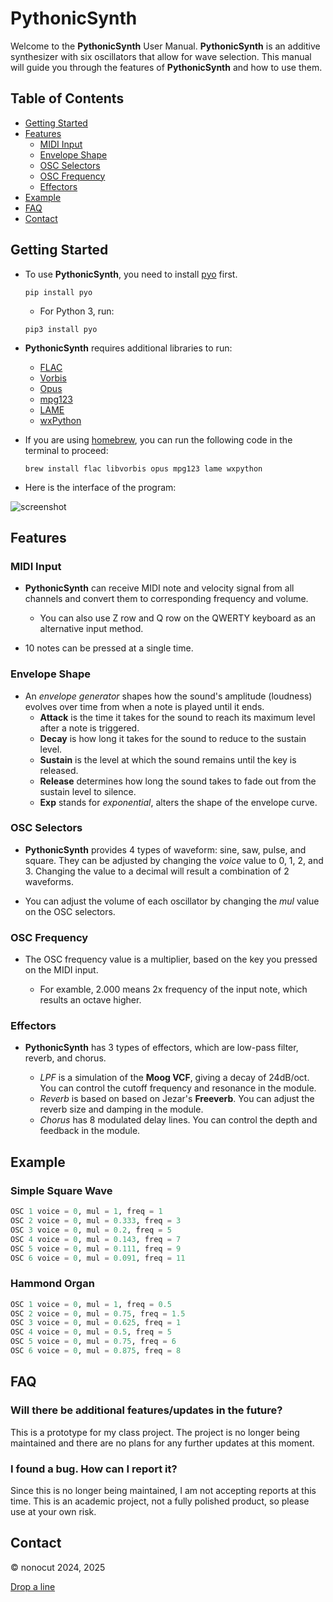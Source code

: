 # PythonicSynth

Welcome to the **PythonicSynth** User Manual. **PythonicSynth** is an additive synthesizer with six oscillators that allow for wave selection. This manual will guide you through the features of **PythonicSynth** and how to use them.

## Table of Contents

- [Getting Started](#getting-started)
- [Features](#features)
  - [MIDI Input](#midi-input)
  - [Envelope Shape](#envelope-shape)
  - [OSC Selectors](#osc-selectors)
  - [OSC Frequency](#osc-frequency)
  - [Effectors](#effectors)
- [Example](#example)
- [FAQ](#faq)
- [Contact](#contact)

## Getting Started

- To use **PythonicSynth**, you need to install [pyo](https://pypi.org/project/pyo/) first.

    ```unix
    pip install pyo
    ```

  - For Python 3, run:

  ```unix
  pip3 install pyo
  ```

- **PythonicSynth** requires additional libraries to run:
  - [FLAC](https://xiph.org/flac/)
  - [Vorbis](https://xiph.org/vorbis/)
  - [Opus](https://www.opus-codec.org/)
  - [mpg123](https://www.mpg123.de/)
  - [LAME](https://lame.sourceforge.io/)
  - [wxPython](https://www.wxpython.org/)
- If you are using [homebrew](https://brew.sh/), you can run the following code in the terminal to proceed:

  ```unix
  brew install flac libvorbis opus mpg123 lame wxpython
  ```

- Here is the interface of the program:

![screenshot](PythonicSynth.jpg)

## Features

### MIDI Input

- **PythonicSynth** can receive MIDI note and velocity signal from all channels and convert them to corresponding frequency and volume.

  - You can also use Z row and Q row on the QWERTY keyboard as an alternative input method.

- 10 notes can be pressed at a single time.

### Envelope Shape

- An *envelope generator* shapes how the sound's amplitude (loudness) evolves over time from when a note is played until it ends.
  - **Attack** is the time it takes for the sound to reach its maximum level after a note is triggered.
  - **Decay** is how long it takes for the sound to reduce to the sustain level.
  - **Sustain** is the level at which the sound remains until the key is released.
  - **Release**  determines how long the sound takes to fade out from the sustain level to silence.
  - **Exp** stands for *exponential*, alters the shape of the envelope curve.

### OSC Selectors

- **PythonicSynth** provides 4 types of waveform: sine, saw, pulse, and square. They can be adjusted by changing the *voice* value to 0, 1, 2, and 3. Changing the value to a decimal will result a combination of 2 waveforms.

- You can adjust the volume of each oscillator by changing the *mul* value on the OSC selectors.

### OSC Frequency

- The OSC frequency value is a multiplier, based on the key you pressed on the MIDI input.

  - For examble, 2.000 means 2x frequency of the input note, which results an octave higher.

### Effectors

- **PythonicSynth** has 3 types of effectors, which are low-pass filter, reverb, and chorus.

  - *LPF* is a simulation of the **Moog VCF**, giving a decay of 24dB/oct. You can control the cutoff frequency and resonance in the module.
  - *Reverb* is based on based on Jezar's **Freeverb**. You can adjust the reverb size and damping in the module.
  - *Chorus* has 8 modulated delay lines. You can control the depth and feedback in the module.

## Example

### Simple Square Wave

  ```python
  OSC 1 voice = 0, mul = 1, freq = 1
  OSC 2 voice = 0, mul = 0.333, freq = 3
  OSC 3 voice = 0, mul = 0.2, freq = 5
  OSC 4 voice = 0, mul = 0.143, freq = 7
  OSC 5 voice = 0, mul = 0.111, freq = 9
  OSC 6 voice = 0, mul = 0.091, freq = 11
  ```

### Hammond Organ

  ```python
  OSC 1 voice = 0, mul = 1, freq = 0.5
  OSC 2 voice = 0, mul = 0.75, freq = 1.5
  OSC 3 voice = 0, mul = 0.625, freq = 1
  OSC 4 voice = 0, mul = 0.5, freq = 5
  OSC 5 voice = 0, mul = 0.75, freq = 6
  OSC 6 voice = 0, mul = 0.875, freq = 8
  ```

## FAQ

### Will there be additional features/updates in the future?

This is a prototype for my class project. The project is no longer being maintained and there are no plans for any further updates at this moment.

### I found a bug. How can I report it?

Since this is no longer being maintained, I am not accepting reports at this time.
This is an academic project, not a fully polished product, so please use at your own risk.

## Contact

© nonocut 2024, 2025

[Drop a line](https://nonocut.com/contact/)
